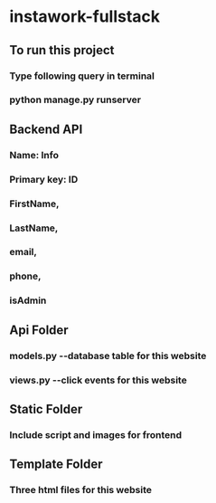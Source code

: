 # instawork-fullstack

## To run this project
### Type following query in terminal
### python manage.py runserver

## Backend API
### Name: Info
### Primary key: ID
### FirstName,
### LastName,
### email,
### phone,
### isAdmin

## Api Folder
### models.py --database table for this website
### views.py --click events for this website

## Static Folder
### Include script and images for frontend

## Template Folder
### Three html files for this website
